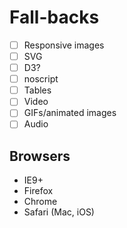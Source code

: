 Fall-backs
==========
- [ ] Responsive images
- [ ] SVG
- [ ] D3?
- [ ] noscript
- [ ] Tables
- [ ] Video
- [ ] GIFs/animated images
- [ ] Audio

Browsers
--------
* IE9+
* Firefox
* Chrome
* Safari (Mac, iOS)
